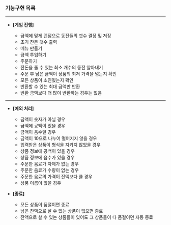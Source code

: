 ### 기능구현 목록

---

- **[게임 진행]**

    - 금액에 맞게 랜덤으로 동전들의 갯수 결정 및 저장
    - 초기 잔돈 갯수 출력
    - 메뉴 만들기
    - 금액 투입하기
    - 주문하기
    - 잔돈을 줄 수 있는 최소 개수의 동전 알아내기
    - 주문 후 남은 금액이 상품의 최저 가격을 넘는지 확인
    - 모든 상품이 소진됬는지 확인
    - 반환할 수 있는 최대 금액만 반환
    - 반환 금액보다 더 많이 반환하는 경우는 없음

---

- **[예외 처리]**
    - 금액이 숫자가 아닐 경우
    - 금액에 공백이 있을 경우
    - 금액이 음수일 경우
    - 금액이 10으로 나누어 떨어지지 않을 경우
    - 입력받은 상품이 형식을 지키지 않았을 경우
    - 상품 정보에 공백이 있을 경우
    - 상품 정보에 음수가 있을 경우
    - 주문한 음료가 자체가 없는 경우
    - 주문한 음료가 수량이 없는 경우
    - 주문한 음료의 가격이 잔액보다 클 경우
    - 상품 이름이 없을 경우

- **[종료]**
    - 모든 상품이 품절이면 종료
    - 남은 잔액으로 살 수 있는 상품이 없으면 종료
    - 잔액으로 살 수 있는 상품들이 있어도 그 상품들이 다 품절이면 자동 종료
